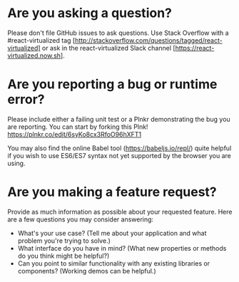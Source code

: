# Are you asking a question?
Please don't file GitHub issues to ask questions. Use Stack Overflow with a #react-virtualized tag [http://stackoverflow.com/questions/tagged/react-virtualized] or ask in the react-virtualized Slack channel [https://react-virtualized.now.sh].

# Are you reporting a bug or runtime error?
Please include either a failing unit test or a Plnkr demonstrating the bug you are reporting. You can start by forking this Plnk! https://plnkr.co/edit/6syKo8cx3RfoO96hXFT1

You may also find the online Babel tool (https://babeljs.io/repl/) quite helpful if you wish to use ES6/ES7 syntax not yet supported by the browser you are using.

# Are you making a feature request?
Provide as much information as possible about your requested feature. Here are a few questions you may consider answering:
* What's your use case? (Tell me about your application and what problem you're trying to solve.)
* What interface do you have in mind? (What new properties or methods do you think might be helpful?)
* Can you point to similar functionality with any existing libraries or components? (Working demos can be helpful.)

